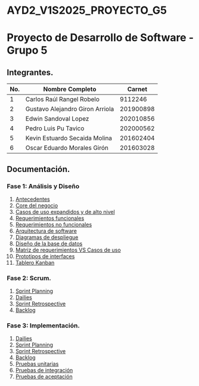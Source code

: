 # AYD2_V1S2025_PROYECTO_G5

# Proyecto de Desarrollo de Software - Grupo 5

## Integrantes.
| No. | Nombre Completo                   | Carnet     |
|-----|-----------------------------------|------------|
|  1  | Carlos Raúl Rangel Robelo         | 9112246    |
|  2  | Gustavo Alejandro Giron Arriola   | 201900898  |
|  3  | Edwin Sandoval Lopez              | 202010856  |
|  4  | Pedro Luis Pu Tavico              | 202000562  |
|  5  | Kevin Estuardo Secaida Molina     | 201602404  |
|  6  | Oscar Eduardo Morales Girón       | 201603028  |

## Documentación.

### Fase 1: Análisis y Diseño

1. [Antecedentes](./documentacion/Fase1/antecedentes/antecedentes.md)
2. [Core del negocio](./documentacion/Fase1/core_negocio/core.md)
3. [Casos de uso expandidos y de alto nivel](./documentacion/Fase1/casos_de_uso/CDU.md)
4. [Requerimientos funcionales](./documentacion/Fase1/requerimientos/Req_Funcionales.md)
5. [Requerimientos no funcionales](./documentacion/Fase1/requerimientos/Req_No_Funcionales.md)
6. [Arquitectura de software](./documentacion/Fase1/arquitectura/arquitectura.md)
7. [Diagramas de despliegue](./documentacion/Fase1/despliegue/componentes_distribucion.md) 
8. [Diseño de la base de datos](./documentacion/Fase1/base_de_datos/database.md)
9. [Matriz de requerimientos VS Casos de uso](./documentacion/Fase1/matrices/matrices_trazabilidad.md)
10. [Prototipos de interfaces](./documentacion/Fase1/prototipos/prototipos.md)
11. [Tablero Kanban](./documentacion/Fase1/sprints/Jira.md)

### Fase 2: Scrum.

1. [Sprint Planning](./documentacion/Fase2/sprintPlanning.md)
2. [Dailies](./documentacion/Fase2/Dailies.md)
3. [Sprint Retrospective](./documentacion/Fase2/sprintRetrospective.md)
4. [Backlog](./documentacion/Fase2/backlog.md)

### Fase 3: Implementación.

1. [Dailies](./documentacion/Fase3/Dailies.md)
2. [Sprint Planning](./documentacion/Fase3/sprintPlanning.md)
3. [Sprint Retrospective](./documentacion/Fase3/sprintRetrospective.md)
4. [Backlog](./documentacion/Fase3/backlog.md)
5. [Pruebas unitarias](./documentacion/Fase3/PruebasUnitarias.md)
6. [Pruebas de integración](./documentacion/Fase3/PruebasIntegracion.md)
7. [Pruebas de aceptación](./documentacion/Fase3/PruebasAceptacion.md)